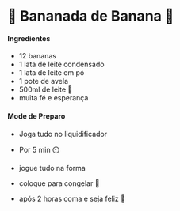 # :banana: Bananada de Banana :banana:



#### Ingredientes 

- 12 bananas
- 1 lata de leite condensado
- 1 lata de leite em pó
- 1 pote de avela
- 500ml de leite :milk_glass:
- muita fé e esperança

#### Mode de Preparo

- Joga tudo no liquidificador 

- Por 5 min :timer_clock:

- jogue tudo na forma

- coloque para congelar :ice_cream:

- após 2 horas coma e seja feliz  :clap:

  
